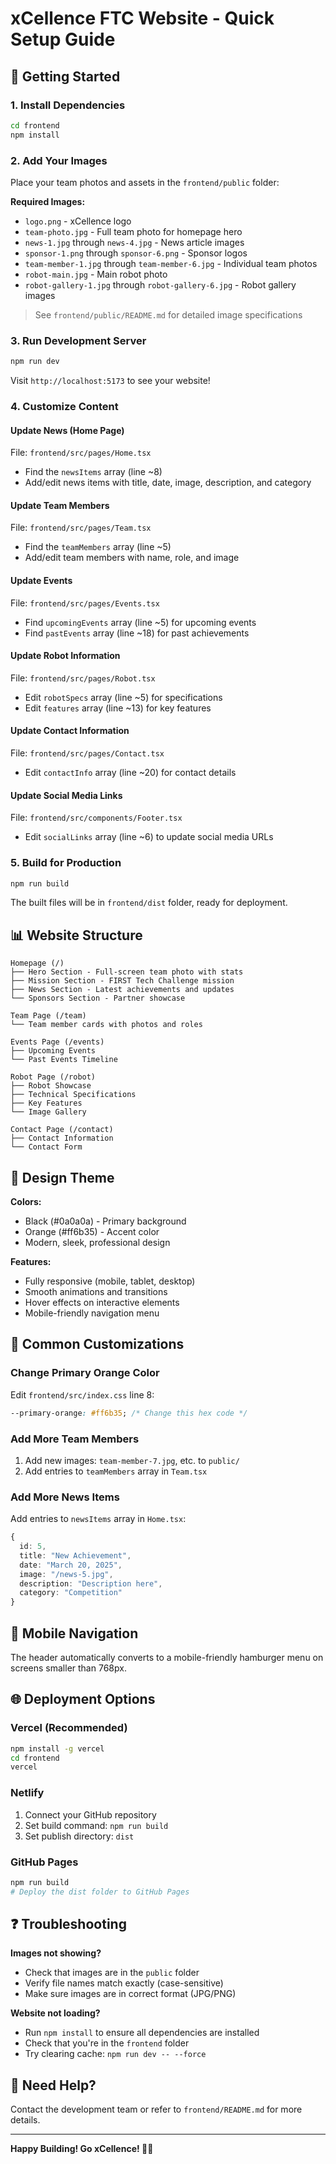# xCellence FTC Website - Quick Setup Guide

## 🚀 Getting Started

### 1. Install Dependencies
```bash
cd frontend
npm install
```

### 2. Add Your Images
Place your team photos and assets in the `frontend/public` folder:

**Required Images:**
- `logo.png` - xCellence logo
- `team-photo.jpg` - Full team photo for homepage hero
- `news-1.jpg` through `news-4.jpg` - News article images
- `sponsor-1.png` through `sponsor-6.png` - Sponsor logos
- `team-member-1.jpg` through `team-member-6.jpg` - Individual team photos
- `robot-main.jpg` - Main robot photo
- `robot-gallery-1.jpg` through `robot-gallery-6.jpg` - Robot gallery images

> See `frontend/public/README.md` for detailed image specifications

### 3. Run Development Server
```bash
npm run dev
```

Visit `http://localhost:5173` to see your website!

### 4. Customize Content

#### Update News (Home Page)
File: `frontend/src/pages/Home.tsx`
- Find the `newsItems` array (line ~8)
- Add/edit news items with title, date, image, description, and category

#### Update Team Members
File: `frontend/src/pages/Team.tsx`
- Find the `teamMembers` array (line ~5)
- Add/edit team members with name, role, and image

#### Update Events
File: `frontend/src/pages/Events.tsx`
- Find `upcomingEvents` array (line ~5) for upcoming events
- Find `pastEvents` array (line ~18) for past achievements

#### Update Robot Information
File: `frontend/src/pages/Robot.tsx`
- Edit `robotSpecs` array (line ~5) for specifications
- Edit `features` array (line ~13) for key features

#### Update Contact Information
File: `frontend/src/pages/Contact.tsx`
- Edit `contactInfo` array (line ~20) for contact details

#### Update Social Media Links
File: `frontend/src/components/Footer.tsx`
- Edit `socialLinks` array (line ~6) to update social media URLs

### 5. Build for Production
```bash
npm run build
```

The built files will be in `frontend/dist` folder, ready for deployment.

## 📊 Website Structure

```
Homepage (/)
├── Hero Section - Full-screen team photo with stats
├── Mission Section - FIRST Tech Challenge mission
├── News Section - Latest achievements and updates
└── Sponsors Section - Partner showcase

Team Page (/team)
└── Team member cards with photos and roles

Events Page (/events)
├── Upcoming Events
└── Past Events Timeline

Robot Page (/robot)
├── Robot Showcase
├── Technical Specifications
├── Key Features
└── Image Gallery

Contact Page (/contact)
├── Contact Information
└── Contact Form
```

## 🎨 Design Theme

**Colors:**
- Black (#0a0a0a) - Primary background
- Orange (#ff6b35) - Accent color
- Modern, sleek, professional design

**Features:**
- Fully responsive (mobile, tablet, desktop)
- Smooth animations and transitions
- Hover effects on interactive elements
- Mobile-friendly navigation menu

## 🔧 Common Customizations

### Change Primary Orange Color
Edit `frontend/src/index.css` line 8:
```css
--primary-orange: #ff6b35; /* Change this hex code */
```

### Add More Team Members
1. Add new images: `team-member-7.jpg`, etc. to `public/`
2. Add entries to `teamMembers` array in `Team.tsx`

### Add More News Items
Add entries to `newsItems` array in `Home.tsx`:
```typescript
{
  id: 5,
  title: "New Achievement",
  date: "March 20, 2025",
  image: "/news-5.jpg",
  description: "Description here",
  category: "Competition"
}
```

## 📱 Mobile Navigation
The header automatically converts to a mobile-friendly hamburger menu on screens smaller than 768px.

## 🌐 Deployment Options

### Vercel (Recommended)
```bash
npm install -g vercel
cd frontend
vercel
```

### Netlify
1. Connect your GitHub repository
2. Set build command: `npm run build`
3. Set publish directory: `dist`

### GitHub Pages
```bash
npm run build
# Deploy the dist folder to GitHub Pages
```

## ❓ Troubleshooting

**Images not showing?**
- Check that images are in the `public` folder
- Verify file names match exactly (case-sensitive)
- Make sure images are in correct format (JPG/PNG)

**Website not loading?**
- Run `npm install` to ensure all dependencies are installed
- Check that you're in the `frontend` folder
- Try clearing cache: `npm run dev -- --force`

## 📧 Need Help?
Contact the development team or refer to `frontend/README.md` for more details.

---

**Happy Building! Go xCellence! 🤖🔥**

